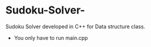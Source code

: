 # Sudoku-Solver-
Sudoku Solver developed in C++ for Data structure class.

- You only have to run main.cpp
